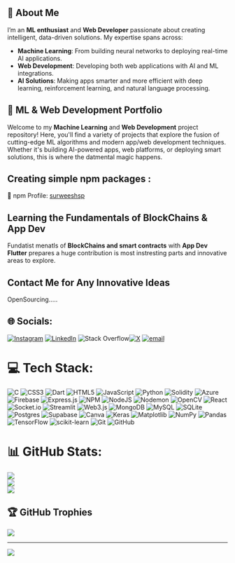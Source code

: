 
## 🚀 **About Me**
I’m an **ML enthusiast** and **Web Developer** passionate about creating intelligent, data-driven solutions. My expertise spans across:

- **Machine Learning**: From building neural networks to deploying real-time AI applications.
- **Web Development**: Developing both web applications with AI and ML integrations.
- **AI Solutions**: Making apps smarter and more efficient with deep learning, reinforcement learning, and natural language processing.


## 🤖 **ML & Web Development Portfolio**

Welcome to my **Machine Learning** and **Web Development** project repository! Here, you'll find a variety of projects that explore the fusion of cutting-edge ML algorithms and modern app/web development techniques. Whether it's building AI-powered apps, web platforms, or deploying smart solutions, this is where the datmental magic happens.

## Creating simple npm packages : 
🔗 npm Profile: [surweeshsp](https://www.npmjs.com/~surweeshsp)

## Learning the Fundamentals of BlockChains & App Dev
Fundatist menatls of **BlockChains and smart contracts** with **App Dev Flutter** prepares a huge contribution is most instresting parts and innovative areas to explore.

## **Contact Me for Any Innovative Ideas**
OpenSourcing.....

## 🌐 Socials:
[![Instagram](https://img.shields.io/badge/Instagram-%23E4405F.svg?logo=Instagram&logoColor=white)](https://instagram.com/surweeshsprabakaran) [![LinkedIn](https://img.shields.io/badge/LinkedIn-%230077B5.svg?logo=linkedin&logoColor=white)](https://linkedin.com/in/SurweeshSPrabakaran) ![Stack Overflow](https://img.shields.io/badge/-Stackoverflow-FE7A16?logo=stack-overflow&logoColor=white)[![X](https://img.shields.io/badge/X-black.svg?logo=X&logoColor=white)](https://x.com/surweeshsp) [![email](https://img.shields.io/badge/Email-D14836?logo=gmail&logoColor=white)](mailto:surweeshsp@gmail.com) 

# 💻 Tech Stack:
![C](https://img.shields.io/badge/c-%2300599C.svg?style=for-the-badge&logo=c&logoColor=white) ![CSS3](https://img.shields.io/badge/css3-%231572B6.svg?style=for-the-badge&logo=css3&logoColor=white) ![Dart](https://img.shields.io/badge/dart-%230175C2.svg?style=for-the-badge&logo=dart&logoColor=white) ![HTML5](https://img.shields.io/badge/html5-%23E34F26.svg?style=for-the-badge&logo=html5&logoColor=white) ![JavaScript](https://img.shields.io/badge/javascript-%23323330.svg?style=for-the-badge&logo=javascript&logoColor=%23F7DF1E) ![Python](https://img.shields.io/badge/python-3670A0?style=for-the-badge&logo=python&logoColor=ffdd54) ![Solidity](https://img.shields.io/badge/Solidity-%23363636.svg?style=for-the-badge&logo=solidity&logoColor=white) ![Azure](https://img.shields.io/badge/azure-%230072C6.svg?style=for-the-badge&logo=microsoftazure&logoColor=white) ![Firebase](https://img.shields.io/badge/firebase-%23039BE5.svg?style=for-the-badge&logo=firebase) ![Express.js](https://img.shields.io/badge/express.js-%23404d59.svg?style=for-the-badge&logo=express&logoColor=%2361DAFB) ![NPM](https://img.shields.io/badge/NPM-%23CB3837.svg?style=for-the-badge&logo=npm&logoColor=white) ![NodeJS](https://img.shields.io/badge/node.js-6DA55F?style=for-the-badge&logo=node.js&logoColor=white) ![Nodemon](https://img.shields.io/badge/NODEMON-%23323330.svg?style=for-the-badge&logo=nodemon&logoColor=%BBDEAD) ![OpenCV](https://img.shields.io/badge/opencv-%23white.svg?style=for-the-badge&logo=opencv&logoColor=white) ![React](https://img.shields.io/badge/react-%2320232a.svg?style=for-the-badge&logo=react&logoColor=%2361DAFB) ![Socket.io](https://img.shields.io/badge/Socket.io-black?style=for-the-badge&logo=socket.io&badgeColor=010101) ![Streamlit](https://img.shields.io/badge/Streamlit-%23FE4B4B.svg?style=for-the-badge&logo=streamlit&logoColor=white) ![Web3.js](https://img.shields.io/badge/web3.js-F16822?style=for-the-badge&logo=web3.js&logoColor=white) ![MongoDB](https://img.shields.io/badge/MongoDB-%234ea94b.svg?style=for-the-badge&logo=mongodb&logoColor=white) ![MySQL](https://img.shields.io/badge/mysql-4479A1.svg?style=for-the-badge&logo=mysql&logoColor=white) ![SQLite](https://img.shields.io/badge/sqlite-%2307405e.svg?style=for-the-badge&logo=sqlite&logoColor=white) ![Postgres](https://img.shields.io/badge/postgres-%23316192.svg?style=for-the-badge&logo=postgresql&logoColor=white) ![Supabase](https://img.shields.io/badge/Supabase-3ECF8E?style=for-the-badge&logo=supabase&logoColor=white) ![Canva](https://img.shields.io/badge/Canva-%2300C4CC.svg?style=for-the-badge&logo=Canva&logoColor=white) ![Keras](https://img.shields.io/badge/Keras-%23D00000.svg?style=for-the-badge&logo=Keras&logoColor=white) ![Matplotlib](https://img.shields.io/badge/Matplotlib-%23ffffff.svg?style=for-the-badge&logo=Matplotlib&logoColor=black) ![NumPy](https://img.shields.io/badge/numpy-%23013243.svg?style=for-the-badge&logo=numpy&logoColor=white) ![Pandas](https://img.shields.io/badge/pandas-%23150458.svg?style=for-the-badge&logo=pandas&logoColor=white) ![TensorFlow](https://img.shields.io/badge/TensorFlow-%23FF6F00.svg?style=for-the-badge&logo=TensorFlow&logoColor=white) ![scikit-learn](https://img.shields.io/badge/scikit--learn-%23F7931E.svg?style=for-the-badge&logo=scikit-learn&logoColor=white) ![Git](https://img.shields.io/badge/git-%23F05033.svg?style=for-the-badge&logo=git&logoColor=white) ![GitHub](https://img.shields.io/badge/github-%23121011.svg?style=for-the-badge&logo=github&logoColor=white)
# 📊 GitHub Stats:
![](https://github-readme-stats.vercel.app/api?username=SurweeshSP&theme=merko&hide_border=false&include_all_commits=true&count_private=false)<br/>
![](https://nirzak-streak-stats.vercel.app/?user=SurweeshSP&theme=merko&hide_border=false)<br/>
![](https://github-readme-stats.vercel.app/api/top-langs/?username=SurweeshSP&theme=merko&hide_border=false&include_all_commits=true&count_private=false&layout=compact)

## 🏆 GitHub Trophies
![](https://github-profile-trophy.vercel.app/?username=SurweeshSP&theme=radical&no-frame=false&no-bg=true&margin-w=4)

---
[![](https://visitcount.itsvg.in/api?id=SurweeshSP&icon=0&color=0)](https://visitcount.itsvg.in)

<!-- Proudly created with GPRM ( https://gprm.itsvg.in ) -->
